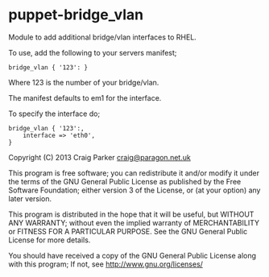 puppet-bridge_vlan
==================

Module to add additional bridge/vlan interfaces to RHEL.

To use, add the following to your servers manifest;

    bridge_vlan { '123': }

Where 123 is the number of your bridge/vlan.

The manifest defaults to em1 for the interface. 

To specify the interface do;

    bridge_vlan { '123':,
        interface => 'eth0',
    }

Copyright (C) 2013 Craig Parker craig@paragon.net.uk

This program is free software; you can redistribute it and/or modify it under the terms of the GNU General Public License as published by the Free Software Foundation; either version 3 of the License, or (at your option) any later version.

This program is distributed in the hope that it will be useful, but WITHOUT ANY WARRANTY; without even the implied warranty of MERCHANTABILITY or FITNESS FOR A PARTICULAR PURPOSE. See the GNU General Public License for more details.

You should have received a copy of the GNU General Public License along with this program; If not, see http://www.gnu.org/licenses/
    
